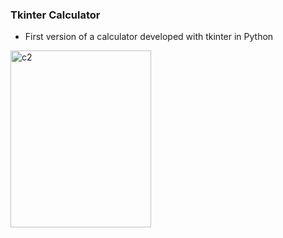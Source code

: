 ### Tkinter Calculator

- First version of a calculator developed with tkinter in Python

<img width="225" height="283" alt="c2" src="https://github.com/user-attachments/assets/bb4f9bbd-8b81-48f7-854f-d6af819a44c0" />
